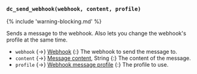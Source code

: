### `dc_send_webhook(webhook, content, profile)`

{% include 'warning-blocking.md' %}

Sends a message to the webhook. Also lets you change the webhook's profile at the same time.

- `webhook` {->} [Webhook](/values/webhook.md)
  {:} The webhook to send the message to.
- `content` {->}
  [Message content](/parsables/message-content.md),
  String
  {:} The content of the message.
- `profile` {->} [Webhook message profile](/parsables/webhooks/webhook-message-profile.md)
  {:} The profile to use.